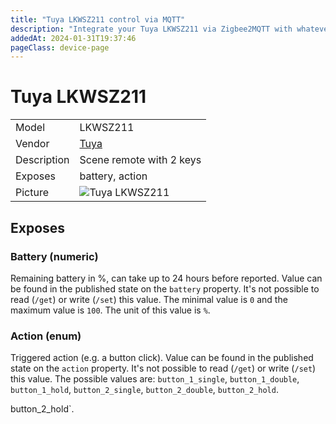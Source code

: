 ```yaml
---
title: "Tuya LKWSZ211 control via MQTT"
description: "Integrate your Tuya LKWSZ211 via Zigbee2MQTT with whatever smart home infrastructure you are using without the vendor's bridge or gateway."
addedAt: 2024-01-31T19:37:46
pageClass: device-page
---
```


<!-- !!!! -->
<!-- ATTENTION: This file is auto-generated through docgen! -->
<!-- You can only edit the "Notes"-Section between the two comment lines "Notes BEGIN" and "Notes END". -->
<!-- Do not use h1 or h2 heading within "## Notes"-Section. -->
<!-- !!!! -->

# Tuya LKWSZ211

|     |     |
|-----|-----|
| Model | LKWSZ211  |
| Vendor  | [Tuya](/supported-devices/#v=Tuya)  |
| Description | Scene remote with 2 keys |
| Exposes | battery, action |
| Picture | ![Tuya LKWSZ211](https://www.zigbee2mqtt.io/images/devices/LKWSZ211.png) |


<!-- Notes BEGIN: You can edit here. Add "## Notes" headline if not already present. -->


<!-- Notes END: Do not edit below this line -->




## Exposes

### Battery (numeric)
Remaining battery in %, can take up to 24 hours before reported.
Value can be found in the published state on the `battery` property.
It's not possible to read (`/get`) or write (`/set`) this value.
The minimal value is `0` and the maximum value is `100`.
The unit of this value is `%`.

### Action (enum)
Triggered action (e.g. a button click).
Value can be found in the published state on the `action` property.
It's not possible to read (`/get`) or write (`/set`) this value.
The possible values are: `button_1_single`, `button_1_double`, `button_1_hold`, `button_2_single`, `button_2_double`, `button_2_hold`.

button_2_hold`.

